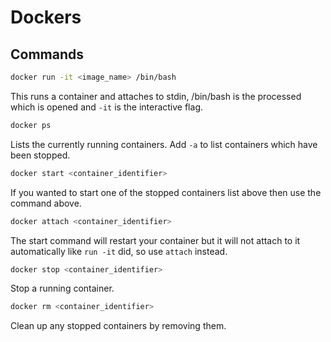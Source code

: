 # Dockers

## Commands

```bash
docker run -it <image_name> /bin/bash
```
This runs a container and attaches to stdin, /bin/bash is the processed which is opened and ```-it``` is the interactive flag.

```bash
docker ps
```
Lists the currently running containers. Add ```-a``` to list containers which have been stopped.

```bash
docker start <container_identifier>
```
If you wanted to start one of the stopped containers list above then use the command above.

```bash
docker attach <container_identifier>
```
The start command will restart your container but it will not attach to it automatically like ```run -it``` did, so use ```attach``` instead.

```bash
docker stop <container_identifier>
```
Stop a running container.

```bash
docker rm <container_identifier>
```
Clean up any stopped containers by removing them.
